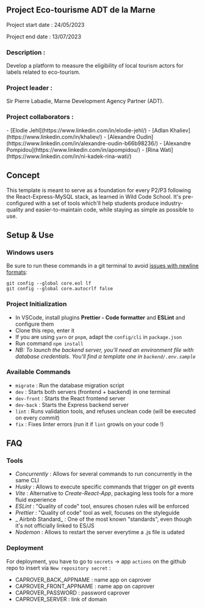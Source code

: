 <h2> Project Eco-tourisme ADT de la Marne</h2>

<div>
<p>Project start date : 24/05/2023</p>
<p>Project end date : 13/07/2023</p>
</div>

<div>
<h3>Description :</h3>
<p>Develop a platform to measure the eligibility of local tourism actors for labels related to eco-tourism.</p>
</div>

<div>
<h3>Project leader :</h3>
<p>Sir Pierre Labadie, Marne Development Agency Partner (ADT).</p>
</div>

<div>
<h3>Project collaborators :</h3>
- [Elodie Jehl](https://www.linkedin.com/in/elodie-jehl/)
- [Adlan Khaliev](https://www.linkedin.com/in/khaliev/)
- [Alexandre Oudin](https://www.linkedin.com/in/alexandre-oudin-b66b98236/)
- [Alexandre Pompidou](https://www.linkedin.com/in/apompidou/)
- [Rina Wati](https://www.linkedin.com/in/ni-kadek-rina-wati/)
</div>

## Concept

This template is meant to serve as a foundation for every P2/P3 following the React-Express-MySQL stack, as learned in Wild Code School.
It's pre-configured with a set of tools which'll help students produce industry-quality and easier-to-maintain code, while staying as simple as possible to use.

## Setup & Use

### Windows users

Be sure to run these commands in a git terminal to avoid [issues with newline formats](https://en.wikipedia.org/wiki/Newline#Issues_with_different_newline_formats):

```
git config --global core.eol lf
git config --global core.autocrlf false
```

### Project Initialization

- In VSCode, install plugins **Prettier - Code formatter** and **ESLint** and configure them
- Clone this repo, enter it
- If you are using `yarn` or `pnpm`, adapt the `config/cli` in `package.json`
- Run command `npm install`
- _NB: To launch the backend server, you'll need an environment file with database credentials. You'll find a template one in `backend/.env.sample`_

### Available Commands

- `migrate` : Run the database migration script
- `dev` : Starts both servers (frontend + backend) in one terminal
- `dev-front` : Starts the React frontend server
- `dev-back` : Starts the Express backend server
- `lint` : Runs validation tools, and refuses unclean code (will be executed on every _commit_)
- `fix` : Fixes linter errors (run it if `lint` growls on your code !)

## FAQ

### Tools

- _Concurrently_ : Allows for several commands to run concurrently in the same CLI
- _Husky_ : Allows to execute specific commands that trigger on _git_ events
- _Vite_ : Alternative to _Create-React-App_, packaging less tools for a more fluid experience
- _ESLint_ : "Quality of code" tool, ensures chosen rules will be enforced
- _Prettier_ : "Quality of code" tool as well, focuses on the styleguide
- _ Airbnb Standard_ : One of the most known "standards", even though it's not officially linked to ES/JS
- _Nodemon_ : Allows to restart the server everytime a .js file is udated

### Deployment

For deployment, you have to go to `secrets` → app `actions` on the github repo to insert via `New repository secret` :

- CAPROVER_BACK_APPNAME : name app on caprover
- CAPROVER_FRONT_APPNAME : name app on caprover
- CAPROVER_PASSWORD : password caprover
- CAPROVER_SERVER : link of domain
